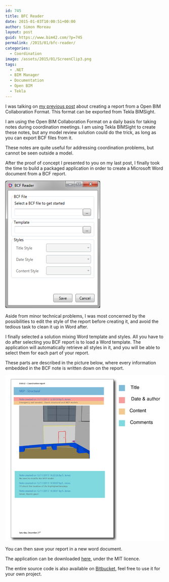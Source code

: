 ```yaml
---
id: 745
title: BFC Reader
date: 2015-01-03T10:00:51+00:00
author: Simon Moreau
layout: post
guid: https://www.bim42.com/?p=745
permalink: /2015/01/bfc-reader/
categories:
  - Coordination
image: /assets/2015/01/ScreenClip3.png
tags:
  - .NET
  - BIM Manager
  - Documentation
  - Open BIM
  - Tekla
---
```

I was talking on [my previous post](https://www.bim42.com/2014/12/creating-a-report-from-a-bcf-file/) about creating a report from a Open BIM Collaboration Format. This format can be exported from Tekla BIMSight.

I am using the Open BIM Collaboration Format on a daily basis for taking notes during coordination meetings. I am using Tekla BIMSight to create these notes, but any model review solution could do the trick, as long as you can export BCF files from it.

These notes are quite useful for addressing coordination problems, but cannot be seen outside a model.

After the proof of concept I presented to you on my last post, I finally took the time to build a packaged application in order to create a Microsoft Word document from a BCF report.

![ScreenClip3](/assets/2015/01/ScreenClip3.png)

Aside from minor technical problems, I was most concerned by the possibilities to edit the style of the report before creating it, and avoid the tedious task to clean it up in Word after.

I finally selected a solution mixing Word template and styles. All you have to do after selecting you BCF report is to load a Word template. The application will automatically retrieve all styles in it, and you will be able to select them for each part of your report.

These parts are described in the picture below, where every information embedded in the BCF note is written down on the report.

![DocXExample2](/assets/2015/01/DocXExample2.png)

You can then save your report in a new word document.

The application can be downloaded [here](https://bitbucket.org/simonmoreau/bcfreader/downloads/BCFReader.exe), under the MIT licence.

The entire source code is also available on [Bitbucket](https://bitbucket.org/simonmoreau/bcfreader), feel free to use it for your own project.